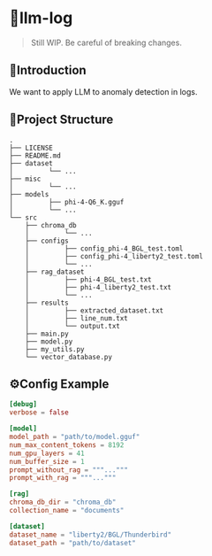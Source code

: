 # 🤖llm-log

> Still WIP. Be careful of breaking changes.

## 📄Introduction

We want to apply LLM to anomaly detection in logs.

## 📇Project Structure

```
.
├── LICENSE
├── README.md
├── dataset
│         └── ...
├── misc
│         └── ...
├── models
│         ├── phi-4-Q6_K.gguf
│         └── ...
└── src
    ├── chroma_db
    │         └── ...
    ├── configs
    │         ├── config_phi-4_BGL_test.toml
    │         ├── config_phi-4_liberty2_test.toml
    │         └── ...
    ├── rag_dataset
    │         ├── phi-4_BGL_test.txt
    │         ├── phi-4_liberty2_test.txt
    │         └── ...
    ├── results
    │         ├── extracted_dataset.txt
    │         ├── line_num.txt
    │         └── output.txt
    ├── main.py
    ├── model.py
    ├── my_utils.py
    └── vector_database.py
```

## ⚙️Config Example

```toml
[debug]
verbose = false

[model]
model_path = "path/to/model.gguf"
num_max_content_tokens = 8192
num_gpu_layers = 41
num_buffer_size = 1
prompt_without_rag = """..."""
prompt_with_rag = """..."""

[rag]
chroma_db_dir = "chroma_db"
collection_name = "documents"

[dataset]
dataset_name = "liberty2/BGL/Thunderbird"
dataset_path = "path/to/dataset"
```

